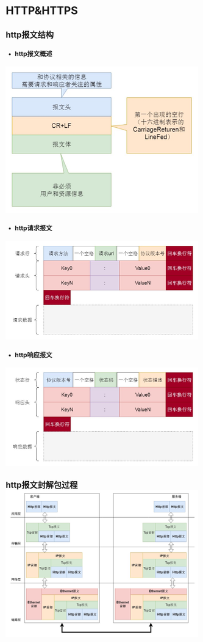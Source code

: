 # HTTP&HTTPS

## http报文结构

* ### http报文概述

### ![](/network-protocol/images/http&https-protocol-0.jpg)

* ### http请求报文

### ![](/network-protocol/images/http&https-protocol-request.jpg)

* ### http响应报文

### ![](/network-protocol/images/http&https-protocol-response.jpg)

## http报文封解包过程![](/network-protocol/images/http&https-packet.jpg)




